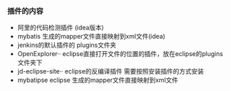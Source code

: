 ### 插件的内容

* 阿里的代码检测插件 (idea版本)
* mybatis 生成的mapper文件直接映射到xml文件(idea)
* jenkins的默认插件的 plugins文件夹
* OpenExplorer··  eclipse直接打开文件的位置的插件，放在eclipse的plugins文件夹下
* jd-eclipse-site·· eclipse的反编译插件 需要按照安装插件的方式安装
* mybatipse  eclipse 生成的mapper文件直接映射到xml文件